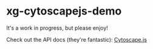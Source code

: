 # xg-cytoscapejs-demo

It's a work in progress, but please enjoy!

Check out the API docs (they're fantastic): [Cytoscape.js](http://js.cytoscape.org/)
